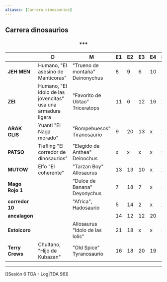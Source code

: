 ```yaml
---
aliases: [Carrera dinosaurios]
---
```


## Carrera dinosaurios

<div align='center'>
   <h3> *** </h3>
</div>

| |D|M|E1|E2|E3|E4|E5|E6|E7|E8|R|
|---|---|---|---|---|---|---|---|---|---|---|---|
|**JEH MEN**|Humano, "El asesino de Manticoras"|"Trueno de montaña" Deinonychus|8|9|6|10|11|15|15|13|87|
|**ZEI**|Humano, "El idolo de las jovencitas" usa una armadura ligera|"Favorito de Ubtao" Triceratops|11|6|12|16|x|x|x|x|x|
|**ARAK GLIS**|Yuanti "El Naga morado"|"Rompehuesos" Tiranosaurio|9|20|13|x|x|x|x|x|x|
|**PATSO**|Tiefling "El corredor de dinosaurios"|"Elegido de Anthea" Deinochus|x|x|x|x|x|x|x|x|x|
|**MUTOW**|Elfo "El coherente"|"Tarzan Boy" Allosaurus|13|13|10|x|x|x|x|x|x|
|**Mago Rojo 1**||"Dulce de Banana" Deyonychus|7|18|7|x|x|x|x|x|x|
|**corredor 10**||"Africa", Hadosaurio|5|14|2|x|x|x|x|x|x|
|**ancalagon**|||14|12|12|20|10|17|17|8|110|
|**Estoicoro**||Allosaurus "Idolo de las lolis"|21|18|x|x|x|x|x|x|x|
|**Terry Crews**|Chultano, "Hijo de Kubazan"|"Old Spice" Tyranosaurio|16|18|20|19|10|4|4|2|93|


---

[[Sesión 6 TDA - Log|TDA S6]]